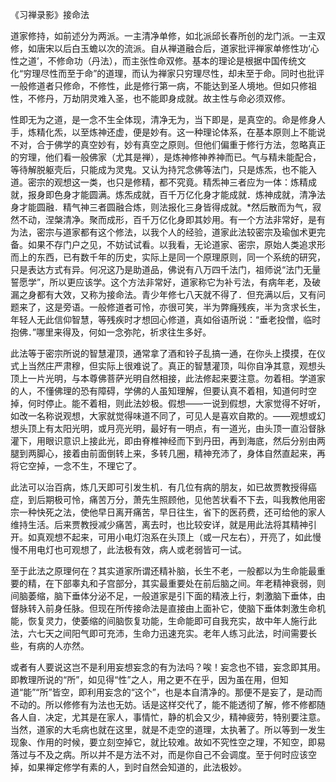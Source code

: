 
《习禅录影》接命法

道家修持，如前述分为两派。一主清净单修，如北派邱长春所创的龙门派。一主双修，如唐宋以后白玉蟾以次的流派。自从禅道融合后，道家批评禅家单修性功‘心性之道’，不修命功（丹法），而主张性命双修。基本的理论是根据中国传统文化“穷理尽性而至于命”的道理，而认为禅家只穷理尽性，却未至于命。同时也批评一般修道者只修命，不修性，此是修行第一病，不能达到圣人境地。但如只修祖性，不修丹，万劫阴灵难入圣，也不能即身成就。故主性与命必须双修。

性即无为之道，是一念不生全体现，清净无为，当下即是，是真空的。命是修身人手，炼精化炁，以至炼神还虚，便是妙有。这一种理论体系，在基本原则上不能说不对，合于佛学的真空妙有，妙有真空之原则。但他们偏重于修行方法，忽略真正的穷理，他们看一般佛家（尤其是禅），是炼神修神养神而已。气与精未能配合，等待解脱躯壳后，只能成为灵鬼。又认为持咒念佛等法门，只是炼炁，也不能入道。密宗的观想这一类，也只是修精，都不究竟。精炁神三者应为一体：炼精成就，报身即色身才能圆满。炼炁成就，百千万亿化身才能成就．炼神成就，清净法身才能圆融．精气神三者圆融合炼，则法报化三身皆得成就。*然后散而为气，寂然不动，涅槃清净。聚而成形，百千万亿化身即其妙用。有一个方法非常好，是有为法，密宗与道家都有这个修法，以我个人的经验，道家此法较密宗及瑜伽术更完备。如果不存门户之见，不妨试试看。以我看，无论道家、密宗，原始人类追求形而上的东西，已有数千年的历史，实际上是同一个原理原则，同一个系统的研究，只是表达方式有异。何况这乃是助道品，佛说有八万四千法门，祖师说“法门无量誓愿学”，所以更应该学。这个方法非常好，道家称它为补亏法，有病年老，及破漏之身都有大效，又称为接命法。青少年修七八天就不得了．但充满以后，又有问题来了，这是旁语。一般修道者可怜，亦很可笑，半为弊癃残疾，半为贪求长生，年轻人无此信仰智慧，等残疾时才想回心修道，真如俗语所说：“垂老投僧，临时抱佛．”哪里来得及，何如一念弥陀，祈求往生多好。

此法等于密宗所说的智慧灌顶，通常拿了酒和铃子乱搞一通，在你头上摸摸，在仪式上当然庄严肃穆，但实际上很难说了。真正的智慧灌顶，叫你自净其意，观想头顶上一片光明，与本尊佛菩萨光明自然相接，此法修起来要注意。勿着相。学道家的人，不懂佛理的恐有障碍，学佛的人虽知理解，但要认真不着相，知道何时空掉，何时停止。能不着相，则此法妙极。假想——一说到假想，大家觉得不好听，如改一名称说观想，大家就觉得味道不同了，可见人是喜欢自欺的。——观想或幻想头顶上有太阳光明，或月亮光明，最好有一明点，有一道光，由头顶一直沿督脉灌下，用眼识意识上接此光，即由脊椎神经而下到丹田，再到海底，然后分别由两腿到两脚心，接着由前面倒转上来，多转几圈，精神充沛了，身体自然直起来，再将它空掉，一念不生，不理它了。

此法可以治百病，炼几天即可引发生机．有几位有病的朋友，如已故贾教授得癌症，到后期极可怜，痛苦万分，萧先生照顾他，见他苦状看不下去，叫我教他用密宗一种快死之法，使他早日离开痛苦，早日往生，省下的医药费，还可给他的家人维持生活。后来贾教授减少痛苦，离去时，也比较安详，就是用此法将其精神引开。如真观想不起来，可用小电灯泡系在头顶上（或一尺左右），开亮了，如此慢慢不用电灯也可观想了，此法极有效，病人或老弱皆可一试。

至于此法之原理何在？其实道家所谓还精补脑，长生不老，一般都以为生命能最重要的精，在下部睾丸和子宫部分，其实最重要处在前后脑之间。年老精神衰弱，则间脑萎缩，脑下垂体分泌不足，一般道家是引下面的精液上行，刺激脑下垂体，由督脉转入前身任脉。但现在所传接命法是直接由上面补它，使脑下垂体刺激生命机能，恢复灵力，使萎缩的间脑恢复功能，生命能即可自我充实，故中年人施行此法，六七天之间阳气即可充沛，生命力迅速充实。老年人练习此法，时间需要长些，有病的人亦然。

或者有人要说这岂不是利用妄想妄念的有为法吗？唉！妄念也不错，妄念即其用。即教理所说的“所”，如见得“性”之人，用之更不在乎，因为虽在用，但知道“能”“所”皆空，即利用妄念的“这个”，也是本自清净的。那便不是妄了，是动而不动的。所以修修有为法也无妨。话是这样交代了，能不能透彻了解，修不修都随各人自．决定，尤其是在家人，事情忙，静的机会又少，精神疲劳，特别要注意。当然，道家的大毛病也就在这里，就是不走空的道理，太执著了。所以等到一发生现象、作用的时候，要立刻空掉它，就比较难。故如不究性空之理，不知空，即易落过与不及之病。所以并不是方法不对，而是你自己不会调度。至于何时应该空掉，如果禅定修学有素的人，到时自然会知道的，此法极妙。
